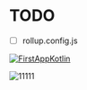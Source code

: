 # TODO

- [ ] rollup.config.js

[![FirstAppKotlin](https://github-readme-stats.vercel.app/api/pin/?username=PinghuaZhuang&repo=ZProgress&theme=radical)](https://github.com/hendrasob/FoodApp)

![11111](https://activity-graph.herokuapp.com/graph?username=PinghuaZhuang&theme=react-dark)

